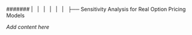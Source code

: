 ####### |   |   |   |   |   |   ├── Sensitivity Analysis for Real Option Pricing Models

*Add content here*